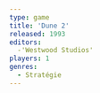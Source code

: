 ```yaml
---
type: game
title: 'Dune 2'
released: 1993
editors: 
  -'Westwood Studios'
players: 1
genres:
  - Stratégie
---
```

